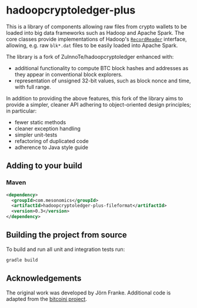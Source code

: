 # hadoopcryptoledger-plus

This is a library of components allowing raw files from crypto wallets to be loaded into big data frameworks
such as Hadoop and Apache Spark.  The core classes provide implementations of Hadoop's [`RecordReader`](https://hadoop.apache.org/docs/current/api/org/apache/hadoop/mapred/RecordReader.html) interface, allowing, e.g. raw `blk*.dat` files to be easily loaded into Apache Spark.

The library is a fork of ZuInnoTe/hadoopcryptoledger enhanced with:

- additional functionality to compute BTC block hashes and addresses as they appear in conventional block explorers.  
- representation of unsigned 32-bit values, such as block nonce and time, with full range.

In addition to providing the above features, this fork of the library aims to provide a simpler, 
cleaner API adhering to object-oriented design principles; in particular:

- fewer static methods
- cleaner exception handling
- simpler unit-tests
- refactoring of duplicated code
- adherence to Java style guide

## Adding to your build

### Maven

~~~xml
<dependency>
  <groupId>com.mesonomics</groupId>
  <artifactId>hadoopcryptoledger-plus-fileformat</artifactId>
  <version>0.3</version>
</dependency>
~~~

## Building the project from source

To build and run all unit and integration tests run:

~~~bash
gradle build
~~~

## Acknowledgements

The original work was developed by Jörn Franke. Additional code is adapted from the 
[bitcoinj project](https://github.com/bitcoinj/bitcoinj).
